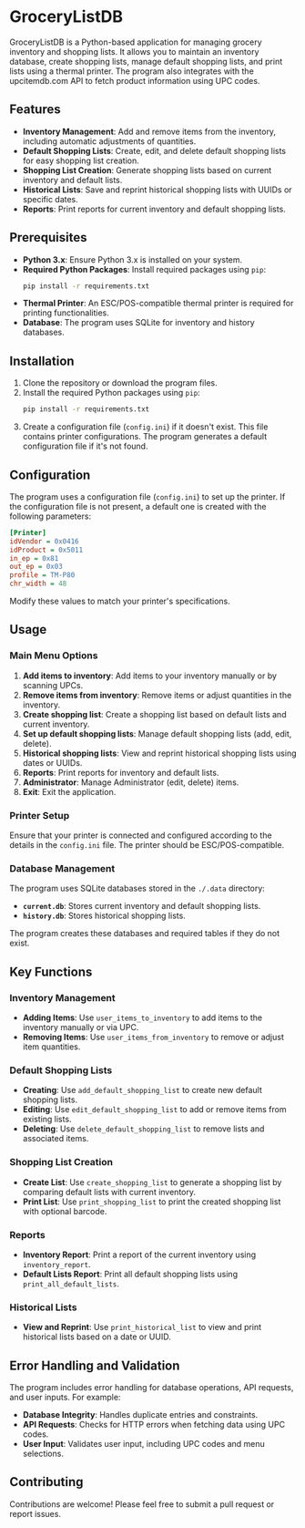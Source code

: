 # GroceryListDB

GroceryListDB is a Python-based application for managing grocery inventory and shopping lists. It allows you to maintain an inventory database, create shopping lists, manage default shopping lists, and print lists using a thermal printer. The program also integrates with the upcitemdb.com API to fetch product information using UPC codes.

## Features

- **Inventory Management**: Add and remove items from the inventory, including automatic adjustments of quantities.
- **Default Shopping Lists**: Create, edit, and delete default shopping lists for easy shopping list creation.
- **Shopping List Creation**: Generate shopping lists based on current inventory and default lists.
- **Historical Lists**: Save and reprint historical shopping lists with UUIDs or specific dates.
- **Reports**: Print reports for current inventory and default shopping lists.

## Prerequisites

- **Python 3.x**: Ensure Python 3.x is installed on your system.
- **Required Python Packages**: Install required packages using `pip`:
  ```bash
  pip install -r requirements.txt
  ```
- **Thermal Printer**: An ESC/POS-compatible thermal printer is required for printing functionalities.
- **Database**: The program uses SQLite for inventory and history databases.

## Installation

1. Clone the repository or download the program files.
2. Install the required Python packages using `pip`:
   ```bash
   pip install -r requirements.txt
   ```
3. Create a configuration file (`config.ini`) if it doesn't exist. This file contains printer configurations. The program generates a default configuration file if it's not found.

## Configuration

The program uses a configuration file (`config.ini`) to set up the printer. If the configuration file is not present, a default one is created with the following parameters:

```ini
[Printer]
idVendor = 0x0416
idProduct = 0x5011
in_ep = 0x81
out_ep = 0x03
profile = TM-P80
chr_width = 48
```

Modify these values to match your printer's specifications.

## Usage

### Main Menu Options

1. **Add items to inventory**: Add items to your inventory manually or by scanning UPCs.
2. **Remove items from inventory**: Remove items or adjust quantities in the inventory.
3. **Create shopping list**: Create a shopping list based on default lists and current inventory.
4. **Set up default shopping lists**: Manage default shopping lists (add, edit, delete).
5. **Historical shopping lists**: View and reprint historical shopping lists using dates or UUIDs.
6. **Reports**: Print reports for inventory and default lists.
7. **Administrator**: Manage Administrator (edit, delete) items.
8. **Exit**: Exit the application.

### Printer Setup

Ensure that your printer is connected and configured according to the details in the `config.ini` file. The printer should be ESC/POS-compatible.

### Database Management

The program uses SQLite databases stored in the `./.data` directory:

- **`current.db`**: Stores current inventory and default shopping lists.
- **`history.db`**: Stores historical shopping lists.

The program creates these databases and required tables if they do not exist.

## Key Functions

### Inventory Management

- **Adding Items**: Use `user_items_to_inventory` to add items to the inventory manually or via UPC.
- **Removing Items**: Use `user_items_from_inventory` to remove or adjust item quantities.

### Default Shopping Lists

- **Creating**: Use `add_default_shopping_list` to create new default shopping lists.
- **Editing**: Use `edit_default_shopping_list` to add or remove items from existing lists.
- **Deleting**: Use `delete_default_shopping_list` to remove lists and associated items.

### Shopping List Creation

- **Create List**: Use `create_shopping_list` to generate a shopping list by comparing default lists with current inventory.
- **Print List**: Use `print_shopping_list` to print the created shopping list with optional barcode.

### Reports

- **Inventory Report**: Print a report of the current inventory using `inventory_report`.
- **Default Lists Report**: Print all default shopping lists using `print_all_default_lists`.

### Historical Lists

- **View and Reprint**: Use `print_historical_list` to view and print historical lists based on a date or UUID.

## Error Handling and Validation

The program includes error handling for database operations, API requests, and user inputs. For example:
- **Database Integrity**: Handles duplicate entries and constraints.
- **API Requests**: Checks for HTTP errors when fetching data using UPC codes.
- **User Input**: Validates user input, including UPC codes and menu selections.

## Contributing

Contributions are welcome! Please feel free to submit a pull request or report issues.
